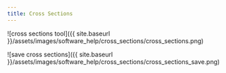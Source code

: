 ```yaml
---
title: Cross Sections
---
```


![cross sections tool]({{ site.baseurl }}/assets/images/software_help/cross_sections/cross_sections.png)

![save cross sections]({{ site.baseurl }}/assets/images/software_help/cross_sections/cross_sections_save.png)
